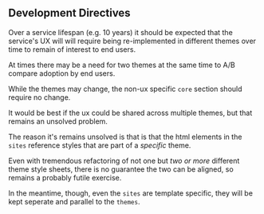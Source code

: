 ## Development Directives ##

Over a service lifespan (e.g. 10 years)
it should be expected that the service's UX will 
will require being re-implemented in different 
themes over time to remain of interest to end users.

At times there may be a need for two themes at the same
time to A/B compare adoption by end users.

While the themes may change, the non-ux specific `core` 
section should require no change.

It would be best if the ux could be shared across multiple
themes, but that remains an unsolved problem. 

The reason it's remains unsolved is that is that the 
html elements in the `sites` reference styles
that are part of a *specific* theme. 

Even with tremendous refactoring of not one but *two or more* 
different theme style sheets, there is no guarantee the two 
can be aligned, so remains a probably futile exercise.

In the meantime, though, even the `sites` are template specific,
they will be kept seperate and parallel to the `themes`.



